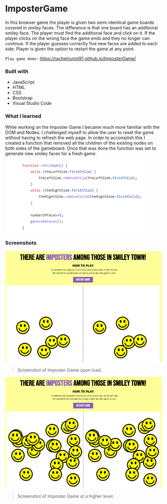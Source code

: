 # ImposterGame
In this browser game the player is given two semi-identical game boards covered in smiley faces. The difference is that one board has an additional smiley face. The player must find the additional face and click on it. If the player clicks on the wrong face the game ends and they no longer can continue. If the player guesses correctly five new faces are added to each side. Player is given the option to restart the game at any point.

`Play game demo:` https://rachelnurmi91.github.io/ImposterGame/

### Built with
- JavaScript
- HTML
- CSS
- Bootstrap
- Visual Studio Code

### What I learned
While working on the Imposter Game I became much more familiar with the DOM and Nodes. I challenged myself to allow the user to reset the game without having to refresh the web page. In order to accomplish this I created a function that removed all the children of the existing nodes on both sides of the gameboard. Once that was done the function was set to generate new smiley faces for a fresh game.

![Screenshot of function](/images/Example-Function.PNG)


### Screenshots
![Screenshot of Imposter Game](/images/Screen-Imposter.png)
> Screenshot of Imposter Game upon load.

![Screenshot of Imposter Game at a higher level](/images/Screen-Imposter-Level.png)
> Screenshot of Imposter Game at a higher level.
